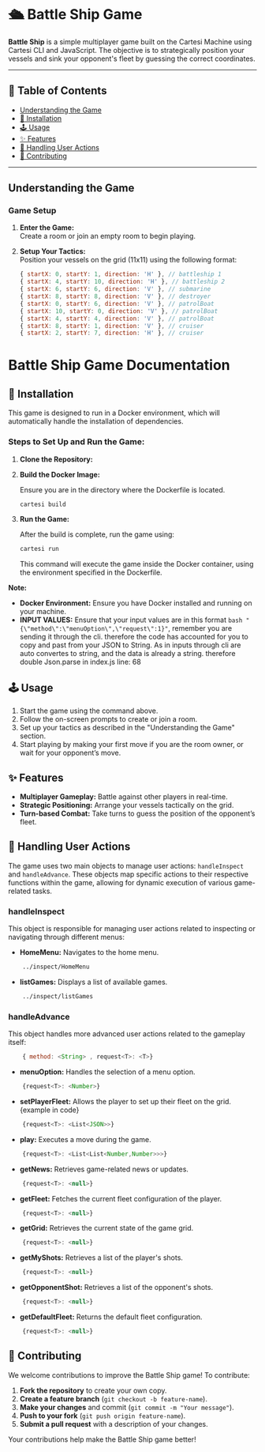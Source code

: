 # 🛳️ Battle Ship Game

**Battle Ship** is a simple multiplayer game built on the Cartesi Machine using Cartesi CLI and JavaScript. The objective is to strategically position your vessels and sink your opponent's fleet by guessing the correct coordinates.

---

## 📖 Table of Contents
- [Understanding the Game](#understanding-the-game)
- [🚀 Installation](#installation)
- [🕹️ Usage](#usage)
- [✨ Features](#features)
- [🔧 Handling User Actions](#handling-user-actions)
- [🤝 Contributing](#contributing)


---

## Understanding the Game

### Game Setup
1. **Enter the Game:**  
   Create a room or join an empty room to begin playing.
   
2. **Setup Your Tactics:**  
   Position your vessels on the grid (11x11) using the following format:

   ```javascript
   { startX: 0, startY: 1, direction: 'H' }, // battleship 1
   { startX: 4, startY: 10, direction: 'H' }, // battleship 2
   { startX: 6, startY: 6, direction: 'V' }, // submarine
   { startX: 8, startY: 8, direction: 'V' }, // destroyer
   { startX: 0, startY: 6, direction: 'V' }, // patrolBoat
   { startX: 10, startY: 0, direction: 'V' }, // patrolBoat
   { startX: 4, startY: 4, direction: 'V' }, // patrolBoat
   { startX: 8, startY: 1, direction: 'V' }, // cruiser
   { startX: 2, startY: 7, direction: 'H' }, // cruiser


# Battle Ship Game Documentation

## 🚀 Installation

This game is designed to run in a Docker environment, which will automatically handle the installation of dependencies.

### Steps to Set Up and Run the Game:

1. **Clone the Repository:**

2. **Build the Docker Image:**

    Ensure you are in the directory where the Dockerfile is located. 

    ```bash
    cartesi build
    ```

3. **Run the Game:**

    After the build is complete, run the game using:

    ```bash
    cartesi run
    ```

    This command will execute the game inside the Docker container, using the environment specified in the Dockerfile.

**Note:**

- **Docker Environment:** Ensure you have Docker installed and running on your machine.
- **INPUT VALUES:** Ensure that your input values are in this format ```bash "{\"method\":\"menuOption\",\"request\":1}"```, remember you are sending it through the cli. therefore the code has accounted for you to copy and past from your JSON to String. As in inputs through cli are auto convertes to string, and the data is already a string. therefore double Json.parse  in index.js line: 68

## 🕹️ Usage

1. Start the game using the command above.
2. Follow the on-screen prompts to create or join a room.
3. Set up your tactics as described in the "Understanding the Game" section.
4. Start playing by making your first move if you are the room owner, or wait for your opponent’s move.


## ✨ Features

- **Multiplayer Gameplay:** Battle against other players in real-time.
- **Strategic Positioning:** Arrange your vessels tactically on the grid.
- **Turn-based Combat:** Take turns to guess the position of the opponent’s fleet.

## 🔧 Handling User Actions

The game uses two main objects to manage user actions: `handleInspect` and `handleAdvance`. These objects map specific actions to their respective functions within the game, allowing for dynamic execution of various game-related tasks.

### handleInspect

This object is responsible for managing user actions related to inspecting or navigating through different menus:

- **HomeMenu:** Navigates to the home menu.
```bash
    ../inspect/HomeMenu
```
- **listGames:** Displays a list of available games.
```bash
    ../inspect/listGames
```

### handleAdvance

This object handles more advanced user actions related to the gameplay itself:
```javascript
    { method: <String> , request<T>: <T>}
```

- **menuOption:** Handles the selection of a menu option.
```javascript
    {request<T>: <Number>} 
```
- **setPlayerFleet:** Allows the player to set up their fleet on the grid.{example in code}
```javascript
    {request<T>: <List<JSON>>}
```
- **play:** Executes a move during the game.
```javascript
    {request<T>: <List<List<Number,Number>>>}
```
- **getNews:** Retrieves game-related news or updates.
```javascript
    {request<T>: <null>}
```
- **getFleet:** Fetches the current fleet configuration of the player.
```javascript
    {request<T>: <null>}
```
- **getGrid:** Retrieves the current state of the game grid.
```javascript
    {request<T>: <null>}
```
- **getMyShots:** Retrieves a list of the player's shots.
```javascript
    {request<T>: <null>}
```
- **getOpponentShot:** Retrieves a list of the opponent's shots.
```javascript
    {request<T>: <null>}
```
- **getDefaultFleet:** Returns the default fleet configuration.
```javascript
    {request<T>: <null>}
```


## 🤝 Contributing

We welcome contributions to improve the Battle Ship game! To contribute:

1. **Fork the repository** to create your own copy.
2. **Create a feature branch** (`git checkout -b feature-name`).
3. **Make your changes** and commit (`git commit -m "Your message"`).
4. **Push to your fork** (`git push origin feature-name`).
5. **Submit a pull request** with a description of your changes.

Your contributions help make the Battle Ship game better!
